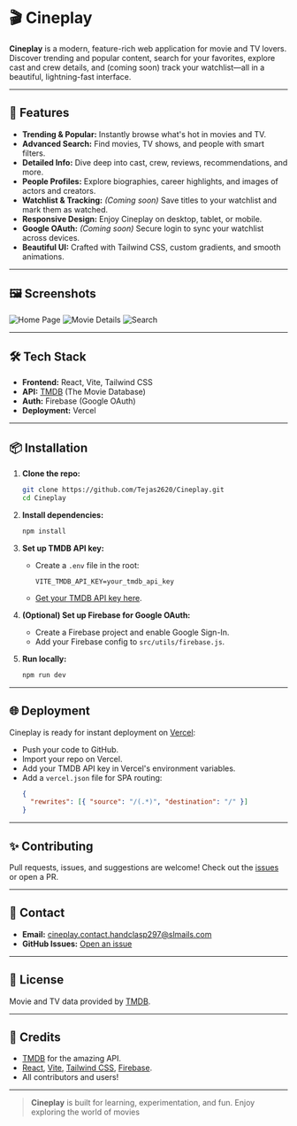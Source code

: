 # 🎬 Cineplay

**Cineplay** is a modern, feature-rich web application for movie and TV lovers. Discover trending and popular content, search for your favorites, explore cast and crew details, and (coming soon) track your watchlist—all in a beautiful, lightning-fast interface.

---

## 🚀 Features

- **Trending & Popular:** Instantly browse what's hot in movies and TV.
- **Advanced Search:** Find movies, TV shows, and people with smart filters.
- **Detailed Info:** Dive deep into cast, crew, reviews, recommendations, and more.
- **People Profiles:** Explore biographies, career highlights, and images of actors and creators.
- **Watchlist & Tracking:** _(Coming soon)_ Save titles to your watchlist and mark them as watched.
- **Responsive Design:** Enjoy Cineplay on desktop, tablet, or mobile.
- **Google OAuth:** _(Coming soon)_ Secure login to sync your watchlist across devices.
- **Beautiful UI:** Crafted with Tailwind CSS, custom gradients, and smooth animations.

---

## 🖼️ Screenshots

![Home Page](https://raw.githubusercontent.com/Tejas2620/Cineplay/main/screenshots/home.png)
![Movie Details](https://raw.githubusercontent.com/Tejas2620/Cineplay/main/screenshots/details.png)
![Search](https://raw.githubusercontent.com/Tejas2620/Cineplay/main/screenshots/search.png)

---

## 🛠️ Tech Stack

- **Frontend:** React, Vite, Tailwind CSS
- **API:** [TMDB](https://www.themoviedb.org/) (The Movie Database)
- **Auth:** Firebase (Google OAuth)
- **Deployment:** Vercel

---

## 📦 Installation

1. **Clone the repo:**

   ```bash
   git clone https://github.com/Tejas2620/Cineplay.git
   cd Cineplay
   ```

2. **Install dependencies:**

   ```bash
   npm install
   ```

3. **Set up TMDB API key:**

   - Create a `.env` file in the root:
     ```
     VITE_TMDB_API_KEY=your_tmdb_api_key
     ```
   - [Get your TMDB API key here](https://www.themoviedb.org/settings/api).

4. **(Optional) Set up Firebase for Google OAuth:**

   - Create a Firebase project and enable Google Sign-In.
   - Add your Firebase config to `src/utils/firebase.js`.

5. **Run locally:**
   ```bash
   npm run dev
   ```

---

## 🌐 Deployment

Cineplay is ready for instant deployment on [Vercel](https://vercel.com/):

- Push your code to GitHub.
- Import your repo on Vercel.
- Add your TMDB API key in Vercel's environment variables.
- Add a `vercel.json` file for SPA routing:
  ```json
  {
    "rewrites": [{ "source": "/(.*)", "destination": "/" }]
  }
  ```

---

## ✨ Contributing

Pull requests, issues, and suggestions are welcome!
Check out the [issues](https://github.com/Tejas2620/Cineplay/issues) or open a PR.

---

## 📧 Contact

- **Email:** cineplay.contact.handclasp297@slmails.com
- **GitHub Issues:** [Open an issue](https://github.com/Tejas2620/Cineplay/issues)

---

## 📝 License

Movie and TV data provided by [TMDB](https://www.themoviedb.org/).

---

## 🙏 Credits

- [TMDB](https://www.themoviedb.org/) for the amazing API.
- [React](https://react.dev/), [Vite](https://vitejs.dev/), [Tailwind CSS](https://tailwindcss.com/), [Firebase](https://firebase.google.com/).
- All contributors and users!

---

> **Cineplay** is built for learning, experimentation, and fun.
> Enjoy exploring the world of movies
